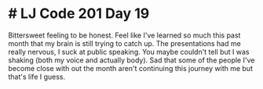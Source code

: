 # # LJ Code 201 Day 19

Bittersweet feeling to be honest. Feel like I've learned so much this past month that my brain is still trying to catch up. The presentations had me really nervous, I suck at public speaking. You maybe couldn't tell but I was shaking (both my voice and actually body). Sad that some of the people I've become close with out the month aren't continuing this journey with me but that's life I guess.
